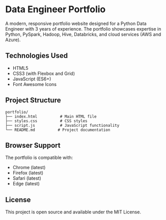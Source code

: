 # Data Engineer Portfolio

A modern, responsive portfolio website designed for a Python Data Engineer with 3 years of experience. The portfolio showcases expertise in Python, PySpark, Hadoop, Hive, Databricks, and cloud services (AWS and Azure).

## Technologies Used

- HTML5
- CSS3 (with Flexbox and Grid)
- JavaScript (ES6+)
- Font Awesome Icons

## Project Structure

```
portfolio/
├── index.html          # Main HTML file
├── styles.css          # CSS styles
├── script.js           # JavaScript functionality
└── README.md          # Project documentation
```

## Browser Support

The portfolio is compatible with:
- Chrome (latest)
- Firefox (latest)
- Safari (latest)
- Edge (latest)

## License

This project is open source and available under the MIT License. 
